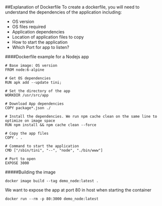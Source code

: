 ##Explanation of Dockerfile
To create a dockerfile, you will need to understand the dependencies of the application including: 
- OS version
- OS files required
- Application dependencies
- Location of application files to copy
- How to start the application
- Which Port for app to listen?

####Dockerfile example for a Nodejs app
```
# Base image: OS version
FROM node:6-alpine

# Get OS dependencies
RUN apk add --update tini;

# Set the directory of the app
WORKDIR /usr/src/app

# Download App dependencies
COPY package*.json ./

# Install the dependencies. We run npm cache clean on the same line to optimize on image space
RUN npm install && npm cache clean --force

# Copy the app files
COPY . .

# Command to start the application
CMD ["/sbin/tini", "--", "node", "./bin/www"]

# Port to open
EXPOSE 3000
```
#####Building the image
```
docker image build --tag demo_node:latest .
```

We want to expose the app at port 80 in host when starting the container
```
docker run --rm -p 80:3000 demo_node:latest
```